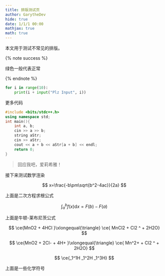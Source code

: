 ```yaml
---
title: 排版测试页
author: GarytheDev
hide: true
date: 1/1/1 00:00
mathjax: true
math: true
---
```


本文用于测试不常见的排版。



{% note success %}

绿色一般代表正常

{% endnote %}

```python
for i in range(10):
    print(i + input("Plz Input", i))
```

更多代码

```cpp
#include <bits/stdc++.h>
using namespace std;
int main(){
    int a, b;
    cin >> a >> b;
    string aStr;
    cin >> aStr;
    cout << a + b << aStr[a + b] << endl;
    return 0;
}
```


> 回应我吧，爱莉希雅！


接下来测试数学渲染

$$
x=\frac{-b\pm\sqrt{b^2-4ac}}{2a}
$$

上面是二次方程求根公式

$$
\int_a^b f(x)\mathrm{d}x = F(b) - F(a)
$$

上面是牛顿-莱布尼茨公式

$$
\ce{MnO2 + 4HCl }\xlongequal{\triangle} \ce{ MnCl2 + Cl2 ^ + 2H2O}
$$

$$
\ce{MnO2 + 2Cl- + 4H+ }\xlongequal{\triangle} \ce{ Mn^2+ + Cl2 ^ + 2H2O}
$$

$$
\ce{_1^1H  _1^2H  _1^3H}
$$

上面是一些化学符号